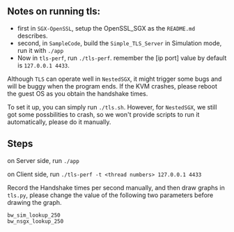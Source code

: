 ## Notes on running tls:
- first in `SGX-OpenSSL`, setup the OpenSSL_SGX as the `README.md` describes.
- second, in `SampleCode`, build the `Simple_TLS_Server` in Simulation mode, run it with `./app`
- Now in `tls-perf`, run `./tls-perf`. remember the [ip port] value by default is `127.0.0.1 4433`.

Although `TLS` can operate well in `NestedSGX`, it might trigger some bugs and will be buggy when the program ends. If the KVM crashes, please reboot the guest OS as you obtain the handshake times.

To set it up, you can simply run `./tls.sh`. However, for `NestedSGX`, we still got some possbilities to crash, so we won't provide scripts to run it automatically, please do it manually.

## Steps
on Server side, run `./app`

on Client side, run `./tls-perf -t <thread numbers> 127.0.0.1 4433`

Record the Handshake times per second manually, and then draw graphs in `tls.py`, please change the value of the following two parameters before drawing the graph.
```
bw_sim_lookup_250
bw_nsgx_lookup_250
```
